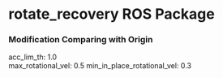 rotate_recovery ROS Package
=============================
### Modification Comparing with Origin
acc_lim_th: 1.0 <br />
max_rotational_vel: 0.5 
min_in_place_rotational_vel: 0.3


